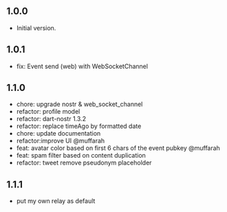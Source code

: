 ## 1.0.0

- Initial version.

## 1.0.1

- fix: Event send (web) with WebSocketChannel

## 1.1.0

- chore: upgrade nostr & web_socket_channel
- refactor: profile model
- refactor: dart-nostr 1.3.2
- refactor: replace timeAgo by formatted date
- chore: update documentation
- refactor:improve UI @muffarah
- feat: avatar color based on first 6 chars of the event pubkey @muffarah
- feat: spam filter based on content duplication
- refactor: tweet remove pseudonym placeholder

## 1.1.1
- put my own relay as default